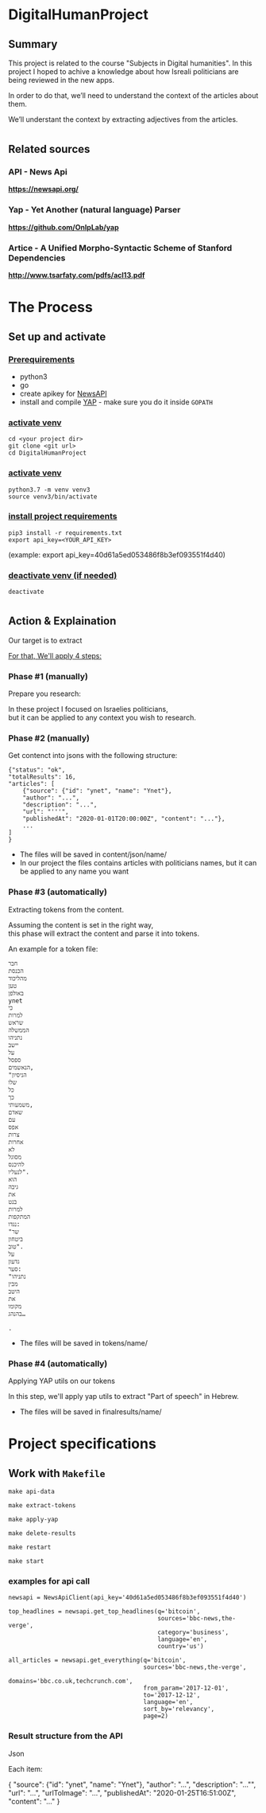 # DigitalHumanProject

## Summary
This project is related to the course "Subjects in Digital humanities".
In this project I hoped to achive a knowledge about how Isreali politicians are being reviewed in the new apps.

In order to do that, we’ll need to understand the context of the articles about them.

We’ll understant the context by extracting adjectives from the articles.

#

## Related sources
### API - News Api
**https://newsapi.org/**
### Yap - Yet Another (natural language) Parser
**https://github.com/OnlpLab/yap**
### Artice - A Unified Morpho-Syntactic Scheme of Stanford Dependencies
**http://www.tsarfaty.com/pdfs/acl13.pdf**

#
# The Process

## Set up and activate

### <b><u>Prerequirements</u></b>
* python3
* go
* create apikey for [NewsAPI](https://newsapi.org/)
* install and compile [YAP](https://github.com/OnlpLab/yap) - make sure you do it inside `GOPATH`

### <b><u>activate venv</u></b>
```
cd <your project dir>
git clone <git url>
cd DigitalHumanProject
```
### <b><u>activate venv</u></b>
```
python3.7 -m venv venv3
source venv3/bin/activate
```
### <b><u>install project requirements</u></b>

```
pip3 install -r requirements.txt
export api_key=<YOUR_API_KEY>
```
(example: export api_key=40d61a5ed053486f8b3ef093551f4d40)

### <b><u>deactivate venv (if needed)</u></b>
```
deactivate
```
# 

## Action & Explaination

Our target is to extract 

<u>For that, We'll apply 4 steps:</u>

### Phase #1 (manually)
Prepare you research:

In these project I focused on Israelies politicians, <br>
but it can be applied to any context you wish to research. 

### Phase #2 (manually)
Get contenct into jsons with the following structure:
```
{"status": "ok", 
"totalResults": 16, 
"articles": [
    {"source": {"id": "ynet", "name": "Ynet"},
    "author": "...", 
    "description": "...", 
    "url": "'''", 
    "publishedAt": "2020-01-01T20:00:00Z", "content": "..."},
    ...
]
}
```
* The files will be saved in content/json/name/
* In our project the files contains articles with politicians names, but it can be applied to any name you want

### Phase #3 (automatically)
Extracting tokens from the content.

Assuming the content is set in the right way,</br>
this phase will extract the content and parse it into tokens.

An example for a token file:

```
חבר
הכנסת
מהליכוד
טען
באולפן
ynet
כי
למרות
שראש
הממשלה
נתניהו
יישב
על
ספסל
הנאשמים,
"הניסיון
שלו
כל
כך
משמעותי,
שאדם
עם
אפס
צרות
אחרות
לא
מסוגל
להיכנס
לנעליו".
הוא
גיבה
את
בנט
למרות
המתקפות
נגדו:
"שר
ביטחון
טוב".
על
גדעון
סער:
"נתניהו
מבין
היטב
את
מקומו
בהנהג…
 
.

```
* The files will be saved in tokens/name/

### Phase #4 (automatically)
Applying YAP utils on our tokens

In this step, we'll apply yap utils to extract "Part of speech" in Hebrew.

* The files will be saved in finalresults/name/

#
 
# Project specifications

## Work with `Makefile`

```
make api-data
```
``` 
make extract-tokens
```
```
make apply-yap
```
```
make delete-results
```
```
make restart
```
```	
make start
```

### examples for api call

```
newsapi = NewsApiClient(api_key='40d61a5ed053486f8b3ef093551f4d40')

top_headlines = newsapi.get_top_headlines(q='bitcoin',
                                          sources='bbc-news,the-verge',
                                          category='business',
                                          language='en',
                                          country='us')

all_articles = newsapi.get_everything(q='bitcoin',
                                      sources='bbc-news,the-verge',
                                      domains='bbc.co.uk,techcrunch.com',
                                      from_param='2017-12-01',
                                      to='2017-12-12',
                                      language='en',
                                      sort_by='relevancy',
                                      page=2)
```
### Result structure from the API
Json

Each item:

{
    "source": {"id": "ynet", "name": "Ynet"}, 
    "author": "...", 
    "description": "..."", 
    "url": "...", 
    "urlToImage": "...", 
    "publishedAt": 
    "2020-01-25T16:51:00Z", 
    "content": "..."
}
